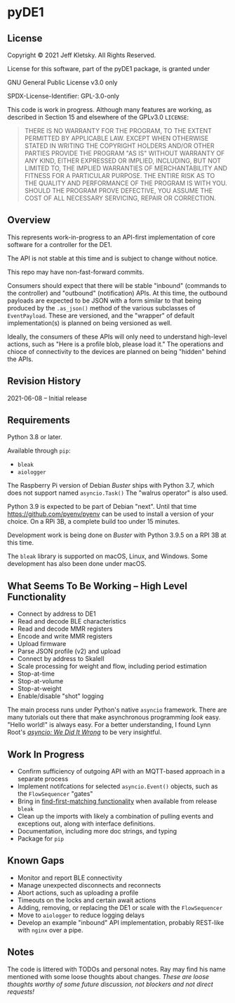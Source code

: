 # pyDE1

## License

Copyright © 2021 Jeff Kletsky. All Rights Reserved.

License for this software, part of the pyDE1 package, is granted under

GNU General Public License v3.0 only

SPDX-License-Identifier: GPL-3.0-only

This code is work in progress. Although many features are working, as described in Section 15 and elsewhere of the GPLv3.0 `LICENSE`:

> THERE IS NO WARRANTY FOR THE PROGRAM, TO THE EXTENT PERMITTED BY
APPLICABLE LAW.  EXCEPT WHEN OTHERWISE STATED IN WRITING THE COPYRIGHT
HOLDERS AND/OR OTHER PARTIES PROVIDE THE PROGRAM "AS IS" WITHOUT WARRANTY
OF ANY KIND, EITHER EXPRESSED OR IMPLIED, INCLUDING, BUT NOT LIMITED TO,
THE IMPLIED WARRANTIES OF MERCHANTABILITY AND FITNESS FOR A PARTICULAR
PURPOSE.  THE ENTIRE RISK AS TO THE QUALITY AND PERFORMANCE OF THE PROGRAM
IS WITH YOU.  SHOULD THE PROGRAM PROVE DEFECTIVE, YOU ASSUME THE COST OF
ALL NECESSARY SERVICING, REPAIR OR CORRECTION. 

## Overview

This represents work-in-progress to an API-first implementation of core software for a controller for the DE1.

The API is not stable at this time and is subject to change without notice.

This repo may have non-fast-forward commits.

Consumers should expect that there will be stable "inbound" (commands to the controller) and "outbound" (notification) APIs. At this time, the outbound payloads are expected to be JSON with a form similar to that being produced by the `.as_json()` method of the various subclasses of `EventPayload`. These are versioned, and the "wrapper" of default implementation(s) is planned on being versioned as well. 

Ideally, the consumers of these APIs will only need to understand high-level actions, such as "Here is a profile blob, please load it." The operations and chioce of connectivity to the devices are planned on being "hidden" behind the APIs.

## Revision History

2021-06-08 – Initial release

## Requirements

Python 3.8 or later.

Available through `pip`:
* `bleak`
* `aiologger`

The Raspberry Pi version of Debian *Buster* ships with Python 3.7, which does not support named `asyncio.Task()` The "walrus operator" is also used.

Python 3.9 is expected to be part of Debian "next". Until that time https://github.com/pyenv/pyenv can be used to install a version of your choice. On a RPi 3B, a complete build too under 15 minutes. 

Development work is being done on *Buster* with Python 3.9.5 on a RPI 3B at this time.

The `bleak` library is supported on macOS, Linux, and Windows. Some development has also been done under macOS.

## What Seems To Be Working – High Level Functionality

* Connect by address to DE1
* Read and decode BLE characteristics
* Read and decode MMR registers
* Encode and write MMR registers
* Upload firmware
* Parse JSON profile (v2) and upload
* Connect by address to SkaleII
* Scale processing for weight and flow, including period estimation
* Stop-at-time
* Stop-at-volume
* Stop-at-weight
* Enable/disable "shot" logging

The main process runs under Python's native `asyncio` framework. There are many tutorials out there that make asynchronous programming *look* easy. "Hello world!" is always easy. For a better understanding, I found Lynn Root's *[asyncio: We Did It Wrong](https://www.roguelynn.com/words/asyncio-we-did-it-wrong/)* to be very insightful.

## Work In Progress

* Confirm sufficiency of outgoing API with an MQTT-based approach in a separate process
* Implement notifcations for selected `asyncio.Event()` objects, such as the `FlowSequencer` "gates"
* Bring in [find-first-matching functionality](https://github.com/hbldh/bleak/pull/565) when available from release `bleak`
* Clean up the imports with likely a combination of pulling events and exceptions out, along with interface definitions.
* Documentation, including more doc strings, and typing
* Package for `pip`

## Known Gaps

* Monitor and report BLE connectivity
* Manage unexpected disconnects and reconnects
* Abort actions, such as uploading a profile
* Timeouts on the locks and certain await actions
* Adding, removing, or replacing the DE1 or scale with the `FlowSequencer`
* Move to `aiologger` to reduce logging delays
* Develop an example "inbound" API implementation, probably REST-like with `nginx` over a pipe.

## Notes

The code is littered with TODOs and personal notes. Ray may find his name mentioned with some loose thoughts about changes. *These are loose thoughts worthy of some future discussion, not blockers and not direct requests!*